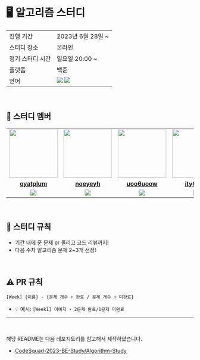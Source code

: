 
# 🖥 알고리즘 스터디

<table>
  <tr>
    <td>진행 기간</td>
    <td>2023년 6월 28일 ~ </td>
  </tr>
  <tr>
    <td>스터디 장소</td>
    <td>온라인</td>
  </tr>
  <tr>
    <td>정기 스터디 시간</td>
    <td>일요일 20:00 ~
  </tr>
  <tr>
    <td>플랫폼</td>
    <td>백준</td>
  </tr>
  <tr>
    <td>언어</td>
    <td><img src="https://img.shields.io/badge/Java-007396.svg?&style=for-the-badge&logo=Java&logoColor=white"> 
        <img src="https://img.shields.io/badge/Python-3776AB?style=for-the-badge&logo=python&logoColor=white">
    </td>
  </tr>
</table>

<br/>

## 🤖 스터디 멤버

<table>
 <tr>
    <td align="center"><a href="https://github.com/oyatplum"><img src="https://avatars.githubusercontent.com/u/108467989?v=4" width="130px;" alt=""></a></td>
    <td align="center"><a href="https://github.com/noeyeyh"><img src="https://avatars.githubusercontent.com/u/126255206?v=4" width="130px;" alt=""></a></td>
    <td align="center"><a href="https://github.com/uoo6uoow"><img src="https://avatars.githubusercontent.com/u/154813925?v=4" width="130px;" alt=""></a></td>
    <td align="center"><a href="https://github.com/ity0526"><img src="https://avatars.githubusercontent.com/u/61374973?v=4" width="130px;" alt=""></a></td>
    <td align="center"><a href="https://github.com/jungyungee"><img src="https://avatars.githubusercontent.com/u/86039030?v=4" width="130px;" alt=""></a></td>
   <td align="center"><a href="https://github.com/jungyungee"><img src="https://avatars.githubusercontent.com/u/147643018?v=4" width="130px;" alt=""></a></td>
  </tr>
  <tr>
    <td align="center"><a href="https://github.com/oyatplum"><b>oyatplum</b></a></td>
    <td align="center"><a href="https://github.com/noeyeyh"><b>noeyeyh</b></a></td>
    <td align="center"><a href="https://github.com/uoo6uoow"><b>
uoo6uoow</b></a></td>
    <td align="center"><a href="https://github.com/ity0526"><b>
ity0526</b></a></td>
    <td align="center"><a href="https://github.com/jungyungee"><b>jungyungee</b></a></td>
    <td align="center"><a href="https://github.com/jay91537"><b>jay91537</b></a></td>
  </tr>
  <tr> 
    <td align="center"><img src="https://img.shields.io/badge/Python-3776AB?style=for-the-badge&logo=python&logoColor=white"></td>
<td align="center"><img src="https://img.shields.io/badge/Python-3776AB?style=for-the-badge&logo=python&logoColor=white"></td>
    <td align="center"><img src="https://img.shields.io/badge/Java-007396?style=for-the-badge&logo=java&logoColor=white"></td>
   <td align="center"><img src="https://img.shields.io/badge/Python-3776AB?style=for-the-badge&logo=python&logoColor=white"></td>
<td align="center"><img src="https://img.shields.io/badge/Python-3776AB?style=for-the-badge&logo=python&logoColor=white"></td>
    <td align="center"><img src="https://img.shields.io/badge/Java-007396?style=for-the-badge&logo=java&logoColor=white"></td>
  </tr> 
</table>

<br/>



## 📌 스터디 규칙
- 기간 내에 푼 문제 pr 올리고 코드 리뷰까지!
- 다음 주차 알고리즘 문제 2~3개 선정!

<br/>


## ⚠️ PR 규칙

```
[Week] {이름} - {문제 개수 + 완료 / 문제 개수 + 미완료}
```

- 💡 예시: `[Week1] 이예지 - 2문제 완료/1문제 미완료`

---

<br/>

해당 README는 다음 레포지토리를 참고해서 제작하였습니다.

- [CodeSquad-2023-BE-Study/Algorithm-Study](https://github.com/CodeSquad-2023-BE-Study/Algorithm-Study/blob/main/README.md?plain=1)
